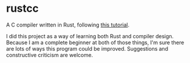 # rustcc

A C compiler written in Rust, following [this tutorial](https://norasandler.com/2017/11/29/Write-a-Compiler.html).

I did this project as a way of learning both Rust and compiler design. Because I am a complete beginner at both
of those things, I'm sure there are lots of ways this program could be improved. Suggestions and constructive criticism
are welcome.